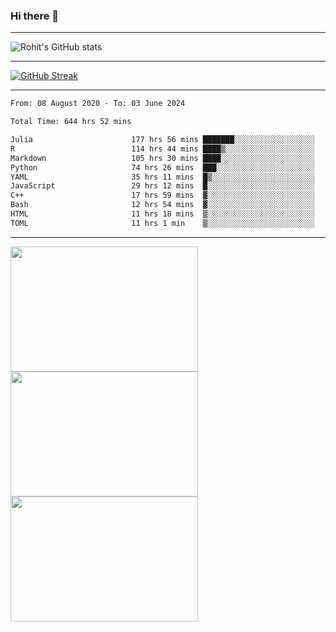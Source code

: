 ### Hi there 👋

<hr/>

![Rohit's GitHub stats](https://github-readme-stats.vercel.app/api?username=RohitRathore1&show_icons=true&theme=transparent)

<hr/>

[![GitHub Streak](http://github-readme-streak-stats.herokuapp.com?user=RohitRathore1&theme=dark&mode=weekly)](https://git.io/streak-stats)

<hr/>

<!--START_SECTION:waka-->

```txt
From: 08 August 2020 - To: 03 June 2024

Total Time: 644 hrs 52 mins

Julia                      177 hrs 56 mins ███████░░░░░░░░░░░░░░░░░░   27.59 %
R                          114 hrs 44 mins ████▒░░░░░░░░░░░░░░░░░░░░   17.79 %
Markdown                   105 hrs 30 mins ████░░░░░░░░░░░░░░░░░░░░░   16.36 %
Python                     74 hrs 26 mins  ███░░░░░░░░░░░░░░░░░░░░░░   11.54 %
YAML                       35 hrs 11 mins  █▒░░░░░░░░░░░░░░░░░░░░░░░   05.46 %
JavaScript                 29 hrs 12 mins  █░░░░░░░░░░░░░░░░░░░░░░░░   04.53 %
C++                        17 hrs 59 mins  ▓░░░░░░░░░░░░░░░░░░░░░░░░   02.79 %
Bash                       12 hrs 54 mins  ▓░░░░░░░░░░░░░░░░░░░░░░░░   02.00 %
HTML                       11 hrs 18 mins  ▒░░░░░░░░░░░░░░░░░░░░░░░░   01.75 %
TOML                       11 hrs 1 min    ▒░░░░░░░░░░░░░░░░░░░░░░░░   01.71 %
```

<!--END_SECTION:waka-->

<hr/>

<p>
  <img src="https://wakatime.com/share/@TeAmp0is0N/0205e68a-e5ed-48bf-b870-3c94c1fa77d3.svg" width="300" height="200">
  <img src="https://wakatime.com/share/@TeAmp0is0N/3935ee43-08a3-493e-8b95-60c1f9204b15.svg" width="300" height="200">
  <img src="https://wakatime.com/share/@TeAmp0is0N/8717aacc-7340-44e0-abb1-987dc9823fcd.svg" width="300" height="200">
</p>




